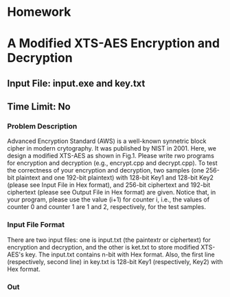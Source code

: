 # Homework
# A Modified XTS-AES Encryption and Decryption
## Input File: input.exe and key.txt
## Time Limit: No

### Problem Description
Advanced Encryption Standard (AWS) is a well-known synnetric block cipher in modern crytography. It was published by NIST in 2001. Here, we design a modified XTS-AES as shown in Fig.1. Please write rwo programs for encryption and decryption (e.g., encrypt.cpp and decrypt.cpp). To test the correctness of your encryption and decryption, two samples (one 256-bit plaintext and one 192-bit plaintext) with 128-bit Key1 and 128-bit Key2 (please see Input File in Hex format), and 256-bit ciphertext and 192-bit ciphertext (please see Output File in Hex format) are given. Notice that, in your program, please use the value (i+1) for counter i, i.e., the values of counter 0 and counter 1 are 1 and 2, respectively, for the test samples. 

### Input File Format
There are two input files: one is input.txt (the paintextr or ciphertext) for encryption and decryption, and the other is ket.txt to store modified XTS-AES\'s key. The input.txt contains n-bit with Hex format. Also, the first line (respectively, second line) in key.txt is 128-bit Key1 (respectively, Key2) with Hex format. 

### Out
